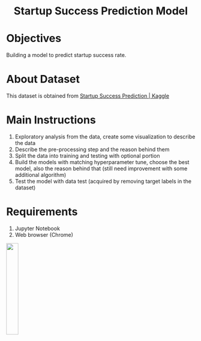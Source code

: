 <h1 align="center">Startup Success Prediction Model</h1>

# Objectives
Building a model to predict startup success rate.

# About Dataset
This dataset is obtained from [Startup Success Prediction | Kaggle](https://www.kaggle.com/manishkc06/startup-success-prediction)

# Main Instructions
1. Exploratory analysis from the data, create some visualization to describe the data
2. Describe the pre-processing step and the reason behind them
3. Split the data into training and testing with optional portion
4. Build the models with matching hyperparameter tune, choose the best model, also the reason behind that (still need improvement with some additional algorithm)
5. Test the model with data test (acquired by removing target labels in the dataset)

# Requirements
1. Jupyter Notebook
2. Web browser (Chrome)


<img src='https://drive.google.com/uc?id=17PpUAMsSIRlMHleGhoO0E_S38ble3trd' width='25%'>